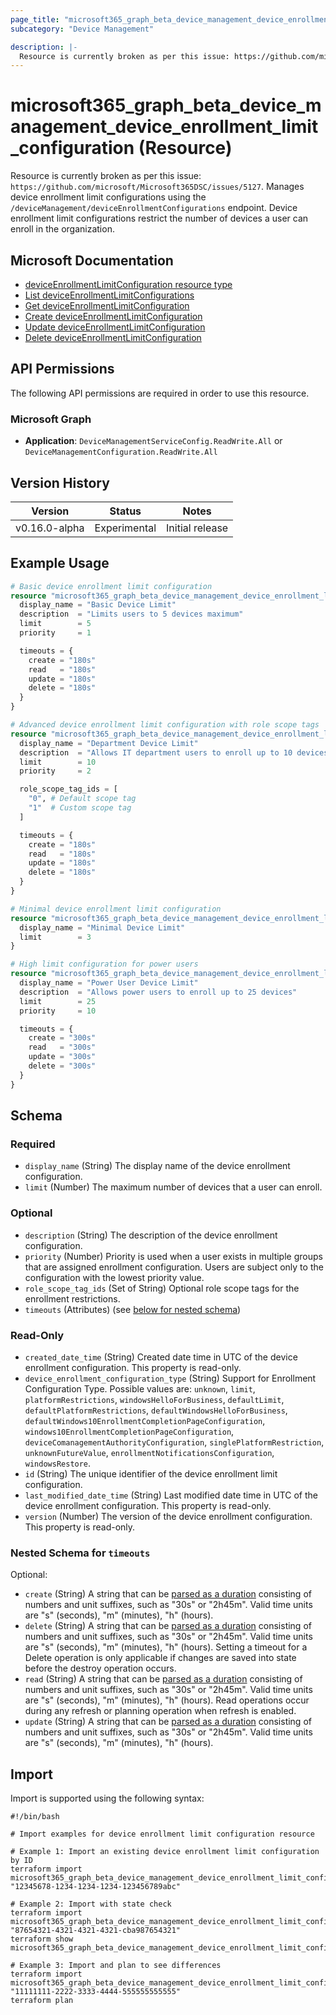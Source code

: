 ```yaml
---
page_title: "microsoft365_graph_beta_device_management_device_enrollment_limit_configuration Resource - microsoft365"
subcategory: "Device Management"

description: |-
  Resource is currently broken as per this issue: https://github.com/microsoft/Microsoft365DSC/issues/5127. Manages device enrollment limit configurations using the /deviceManagement/deviceEnrollmentConfigurations endpoint. Device enrollment limit configurations restrict the number of devices a user can enroll in the organization.
---
```


# microsoft365_graph_beta_device_management_device_enrollment_limit_configuration (Resource)

Resource is currently broken as per this issue: `https://github.com/microsoft/Microsoft365DSC/issues/5127`. Manages device enrollment limit configurations using the `/deviceManagement/deviceEnrollmentConfigurations` endpoint. Device enrollment limit configurations restrict the number of devices a user can enroll in the organization.

## Microsoft Documentation

- [deviceEnrollmentLimitConfiguration resource type](https://learn.microsoft.com/en-us/graph/api/resources/intune-onboarding-deviceenrollmentlimitconfiguration?view=graph-rest-beta)
- [List deviceEnrollmentLimitConfigurations](https://learn.microsoft.com/en-us/graph/api/intune-onboarding-deviceenrollmentlimitconfiguration-list?view=graph-rest-beta)
- [Get deviceEnrollmentLimitConfiguration](https://learn.microsoft.com/en-us/graph/api/intune-onboarding-deviceenrollmentlimitconfiguration-get?view=graph-rest-beta)
- [Create deviceEnrollmentLimitConfiguration](https://learn.microsoft.com/en-us/graph/api/intune-onboarding-deviceenrollmentlimitconfiguration-create?view=graph-rest-beta)
- [Update deviceEnrollmentLimitConfiguration](https://learn.microsoft.com/en-us/graph/api/intune-onboarding-deviceenrollmentlimitconfiguration-update?view=graph-rest-beta)
- [Delete deviceEnrollmentLimitConfiguration](https://learn.microsoft.com/en-us/graph/api/intune-onboarding-deviceenrollmentlimitconfiguration-delete?view=graph-rest-beta)

## API Permissions

The following API permissions are required in order to use this resource.

### Microsoft Graph

- **Application**: `DeviceManagementServiceConfig.ReadWrite.All` or `DeviceManagementConfiguration.ReadWrite.All`

## Version History

| Version | Status | Notes |
|---------|--------|-------|
| v0.16.0-alpha | Experimental | Initial release |

## Example Usage

```terraform
# Basic device enrollment limit configuration
resource "microsoft365_graph_beta_device_management_device_enrollment_limit_configuration" "basic" {
  display_name = "Basic Device Limit"
  description  = "Limits users to 5 devices maximum"
  limit        = 5
  priority     = 1

  timeouts = {
    create = "180s"
    read   = "180s"
    update = "180s"
    delete = "180s"
  }
}

# Advanced device enrollment limit configuration with role scope tags
resource "microsoft365_graph_beta_device_management_device_enrollment_limit_configuration" "advanced" {
  display_name = "Department Device Limit"
  description  = "Allows IT department users to enroll up to 10 devices"
  limit        = 10
  priority     = 2

  role_scope_tag_ids = [
    "0", # Default scope tag
    "1"  # Custom scope tag
  ]

  timeouts = {
    create = "180s"
    read   = "180s"
    update = "180s"
    delete = "180s"
  }
}

# Minimal device enrollment limit configuration
resource "microsoft365_graph_beta_device_management_device_enrollment_limit_configuration" "minimal" {
  display_name = "Minimal Device Limit"
  limit        = 3
}

# High limit configuration for power users
resource "microsoft365_graph_beta_device_management_device_enrollment_limit_configuration" "power_users" {
  display_name = "Power User Device Limit"
  description  = "Allows power users to enroll up to 25 devices"
  limit        = 25
  priority     = 10

  timeouts = {
    create = "300s"
    read   = "300s"
    update = "300s"
    delete = "300s"
  }
}
```

<!-- schema generated by tfplugindocs -->
## Schema

### Required

- `display_name` (String) The display name of the device enrollment configuration.
- `limit` (Number) The maximum number of devices that a user can enroll.

### Optional

- `description` (String) The description of the device enrollment configuration.
- `priority` (Number) Priority is used when a user exists in multiple groups that are assigned enrollment configuration. Users are subject only to the configuration with the lowest priority value.
- `role_scope_tag_ids` (Set of String) Optional role scope tags for the enrollment restrictions.
- `timeouts` (Attributes) (see [below for nested schema](#nestedatt--timeouts))

### Read-Only

- `created_date_time` (String) Created date time in UTC of the device enrollment configuration. This property is read-only.
- `device_enrollment_configuration_type` (String) Support for Enrollment Configuration Type. Possible values are: `unknown`, `limit`, `platformRestrictions`, `windowsHelloForBusiness`, `defaultLimit`, `defaultPlatformRestrictions`, `defaultWindowsHelloForBusiness`, `defaultWindows10EnrollmentCompletionPageConfiguration`, `windows10EnrollmentCompletionPageConfiguration`, `deviceComanagementAuthorityConfiguration`, `singlePlatformRestriction`, `unknownFutureValue`, `enrollmentNotificationsConfiguration`, `windowsRestore`.
- `id` (String) The unique identifier of the device enrollment limit configuration.
- `last_modified_date_time` (String) Last modified date time in UTC of the device enrollment configuration. This property is read-only.
- `version` (Number) The version of the device enrollment configuration. This property is read-only.

<a id="nestedatt--timeouts"></a>
### Nested Schema for `timeouts`

Optional:

- `create` (String) A string that can be [parsed as a duration](https://pkg.go.dev/time#ParseDuration) consisting of numbers and unit suffixes, such as "30s" or "2h45m". Valid time units are "s" (seconds), "m" (minutes), "h" (hours).
- `delete` (String) A string that can be [parsed as a duration](https://pkg.go.dev/time#ParseDuration) consisting of numbers and unit suffixes, such as "30s" or "2h45m". Valid time units are "s" (seconds), "m" (minutes), "h" (hours). Setting a timeout for a Delete operation is only applicable if changes are saved into state before the destroy operation occurs.
- `read` (String) A string that can be [parsed as a duration](https://pkg.go.dev/time#ParseDuration) consisting of numbers and unit suffixes, such as "30s" or "2h45m". Valid time units are "s" (seconds), "m" (minutes), "h" (hours). Read operations occur during any refresh or planning operation when refresh is enabled.
- `update` (String) A string that can be [parsed as a duration](https://pkg.go.dev/time#ParseDuration) consisting of numbers and unit suffixes, such as "30s" or "2h45m". Valid time units are "s" (seconds), "m" (minutes), "h" (hours).

## Import

Import is supported using the following syntax:

```shell
#!/bin/bash

# Import examples for device enrollment limit configuration resource

# Example 1: Import an existing device enrollment limit configuration by ID
terraform import microsoft365_graph_beta_device_management_device_enrollment_limit_configuration.basic "12345678-1234-1234-1234-123456789abc"

# Example 2: Import with state check
terraform import microsoft365_graph_beta_device_management_device_enrollment_limit_configuration.advanced "87654321-4321-4321-4321-cba987654321"
terraform show microsoft365_graph_beta_device_management_device_enrollment_limit_configuration.advanced

# Example 3: Import and plan to see differences
terraform import microsoft365_graph_beta_device_management_device_enrollment_limit_configuration.minimal "11111111-2222-3333-4444-555555555555"
terraform plan
``` 